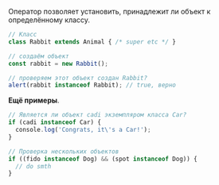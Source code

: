 Оператор позволяет установить, принадлежит ли объект к определённому классу.

```javascript
// Класс
class Rabbit extends Animal { /* super etc */ }

// создаём объект
const rabbit = new Rabbit();

// проверяем этот объект создан Rabbit?
alert(rabbit instanceof Rabbit); // true, верно
```

**Ещё примеры**.

```javascript
// Является ли объект cadi экземпляром класса Car?
if (cadi instanceof Car) {
  console.log('Congrats, it\'s a Car!');
}

// Проверка нескольких объектов
if ((fido instanceof Dog) && (spot instanceof Dog)) {
  // do smth
}
```
